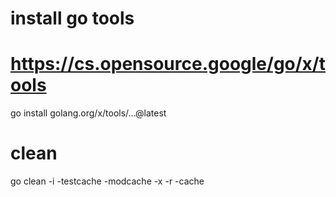 # install go tools
# https://cs.opensource.google/go/x/tools
go install golang.org/x/tools/...@latest

# clean
go clean -i -testcache -modcache -x -r -cache